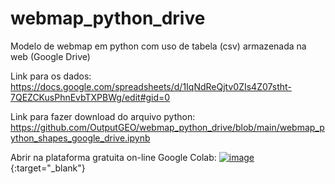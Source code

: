 # webmap_python_drive
Modelo de webmap em python com uso de tabela (csv) armazenada na web (Google Drive)


Link para os dados: https://docs.google.com/spreadsheets/d/1IqNdReQjtv0ZIs4Z07stht-7QEZCKusPhnEvbTXPBWg/edit#gid=0

Link para fazer download do arquivo python: https://github.com/OutputGEO/webmap_python_drive/blob/main/webmap_python_shapes_google_drive.ipynb

Abrir na plataforma gratuita on-line Google Colab: [![image](https://github.com/OutputGEO/webmap_python_drive/assets/150393907/ee4237b9-8565-4501-a060-61cc1c9a4253)](https://colab.research.google.com/github/OutputGEO/webmap_python/blob/main/webmap_python_shapes_github.ipynb#scrollTo=REm1L1mrBe_x){:target="_blank"}
